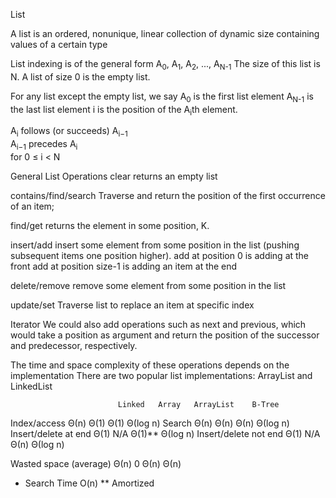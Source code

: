 List

A list is an ordered, nonunique, linear collection of dynamic size containing values of a certain type

List indexing is of the general form A<sub>0</sub>, A<sub>1</sub>, A<sub>2</sub>, ..., A<sub>N-1</sub>
The size of this list is N.
A list of size 0 is the empty list.

For any list except the empty list, we say
A<sub>0</sub> is the first list element
A<sub>N-1</sub> is the last list element
i is the position of the A<sub>i</sub>th element.

A<sub>i</sub> follows (or succeeds) A<sub>i−1</sub>     
A<sub>i−1</sub> precedes A<sub>i</sub>        
for 0 ≤ i < N




General List Operations
clear                 returns an empty list

contains/find/search  Traverse and return the position of the first occurrence of an item;

find/get              returns the element in some position, K.

insert/add            insert some element from some position in the list
(pushing subsequent items one position higher).
  add at position 0 is adding at the front
  add at position size-1 is adding an item at the end

delete/remove         remove some element from some position in the list

update/set            Traverse list to replace an item at specific index

Iterator
We could also add operations such as next and previous, which would take a position as argument and return the position of the successor and predecessor, respectively.

The time and space complexity of these operations depends on the implementation
There are two popular list implementations: ArrayList and LinkedList

                            Linked   Array   ArrayList    B-Tree
Index/access                Θ(n)     Θ(1)    Θ(1)         Θ(log n)
Search                      Θ(n)     Θ(n)    Θ(n)         Θ(log n)
Insert/delete at end        Θ(1)     N/A     Θ(1)**       Θ(log n)
Insert/delete not end       Θ(1)     N/A     Θ(n)         Θ(log n)

Wasted space (average)      Θ(n)     0       Θ(n)         Θ(n)

+   Search Time O(n)
** Amortized
